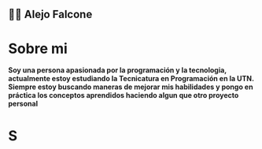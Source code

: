 ## 🧑‍💻 Alejo Falcone

# Sobre mi

**Soy una persona apasionada por la programación y la tecnologia, actualmente estoy estudiando la Tecnicatura en Programación en la UTN. Siempre estoy buscando maneras de mejorar mis habilidades y pongo en práctica los conceptos aprendidos haciendo algun que otro proyecto personal**

# S

